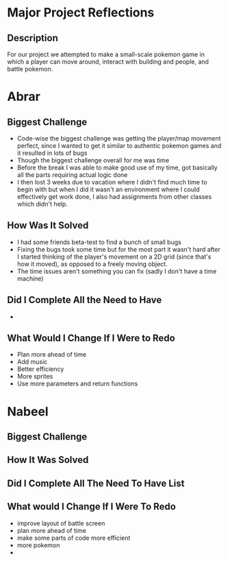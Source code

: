 # Major Project Reflections

## Description
For our project we attempted to make a small-scale pokemon game in which a player can move around, interact with building and people, and battle pokemon.

# Abrar 

## Biggest Challenge
- Code-wise the biggest challenge was getting the player/map movement perfect, since I wanted to get it similar to authentic pokemon games and it resulted in lots of bugs
- Though the biggest challenge overall for me was time
- Before the break I was able to make good use of my time, got basically all the parts requiring actual logic done
- I then lost 3 weeks due to vacation where I didn't find much time to begin with but when I did it wasn't an environment where I could effectively get work done, I also had assignments from other classes which didn't help.

## How Was It Solved
- I had some friends beta-test to find a bunch of small bugs
- Fixing the bugs took some time but for the most part it wasn't hard after I started thinking of the player's movement on a 2D grid (since that's how it moved), as opposed to a freely moving object.
- The time issues aren't something you can fix (sadly I don't have a time machine)

## Did I Complete All the Need to Have
- 

## What Would I Change If I Were to Redo
- Plan more ahead of time
- Add music
- Better efficiency
- More sprites
- Use more parameters and return functions

# Nabeel

## Biggest Challenge


## How It Was Solved


## Did I Complete All The Need To Have List


## What would I Change If I Were To Redo
- improve layout of battle screen
- plan more ahead of time
- make some parts of code more efficient
- more pokemon
- 